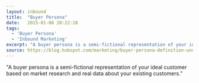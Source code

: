 ```yaml
---
layout: inbound
title:  "Buyer Persona"
date:   2015-01-08 20:22:18
tags:
  - 'Buyer Persona'
  - 'Inbound Marketing'
excerpt: "A buyer persona is a semi-fictional representation of your ideal customer based on market research and real data about your existing customers."
source: https://blog.hubspot.com/marketing/buyer-persona-definition-under-100-sr
---
```


"A buyer persona is a semi-fictional representation of your ideal customer based on market research and real data about your existing customers.”

